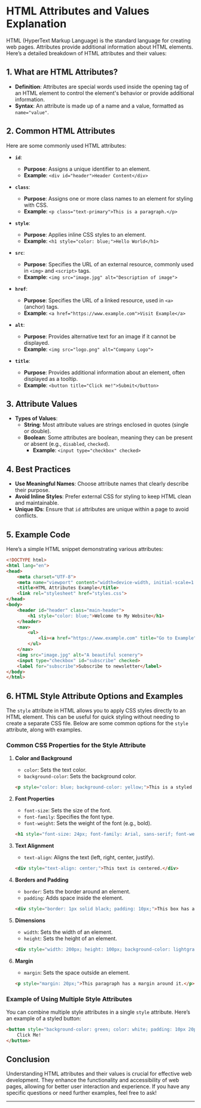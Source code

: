 # HTML Attributes and Values Explanation

HTML (HyperText Markup Language) is the standard language for creating web pages. Attributes provide additional information about HTML elements. Here’s a detailed breakdown of HTML attributes and their values:

## 1. What are HTML Attributes?
- **Definition**: Attributes are special words used inside the opening tag of an HTML element to control the element's behavior or provide additional information.
- **Syntax**: An attribute is made up of a name and a value, formatted as `name="value"`.

## 2. Common HTML Attributes
Here are some commonly used HTML attributes:

- **`id`**: 
  - **Purpose**: Assigns a unique identifier to an element.
  - **Example**: `<div id="header">Header Content</div>`

- **`class`**: 
  - **Purpose**: Assigns one or more class names to an element for styling with CSS.
  - **Example**: `<p class="text-primary">This is a paragraph.</p>`

- **`style`**: 
  - **Purpose**: Applies inline CSS styles to an element.
  - **Example**: `<h1 style="color: blue;">Hello World</h1>`

- **`src`**: 
  - **Purpose**: Specifies the URL of an external resource, commonly used in `<img>` and `<script>` tags.
  - **Example**: `<img src="image.jpg" alt="Description of image">`

- **`href`**: 
  - **Purpose**: Specifies the URL of a linked resource, used in `<a>` (anchor) tags.
  - **Example**: `<a href="https://www.example.com">Visit Example</a>`

- **`alt`**: 
  - **Purpose**: Provides alternative text for an image if it cannot be displayed.
  - **Example**: `<img src="logo.png" alt="Company Logo">`

- **`title`**: 
  - **Purpose**: Provides additional information about an element, often displayed as a tooltip.
  - **Example**: `<button title="Click me!">Submit</button>`

## 3. Attribute Values
- **Types of Values**:
  - **String**: Most attribute values are strings enclosed in quotes (single or double).
  - **Boolean**: Some attributes are boolean, meaning they can be present or absent (e.g., `disabled`, `checked`).
    - **Example**: `<input type="checkbox" checked>`

## 4. Best Practices
- **Use Meaningful Names**: Choose attribute names that clearly describe their purpose.
- **Avoid Inline Styles**: Prefer external CSS for styling to keep HTML clean and maintainable.
- **Unique IDs**: Ensure that `id` attributes are unique within a page to avoid conflicts.

## 5. Example Code
Here’s a simple HTML snippet demonstrating various attributes:

```html
<!DOCTYPE html>
<html lang="en">
<head>
    <meta charset="UTF-8">
    <meta name="viewport" content="width=device-width, initial-scale=1.0">
    <title>HTML Attributes Example</title>
    <link rel="stylesheet" href="styles.css">
</head>
<body>
    <header id="header" class="main-header">
        <h1 style="color: blue;">Welcome to My Website</h1>
    </header>
    <nav>
        <ul>
            <li><a href="https://www.example.com" title="Go to Example">Example</a></li>
        </ul>
    </nav>
    <img src="image.jpg" alt="A beautiful scenery">
    <input type="checkbox" id="subscribe" checked>
    <label for="subscribe">Subscribe to newsletter</label>
</body>
</html>
```

## 6. HTML Style Attribute Options and Examples

The `style` attribute in HTML allows you to apply CSS styles directly to an HTML element. This can be useful for quick styling without needing to create a separate CSS file. Below are some common options for the `style` attribute, along with examples.

### Common CSS Properties for the Style Attribute

1. **Color and Background**
   - `color`: Sets the text color.
   - `background-color`: Sets the background color.

   ```html
   <p style="color: blue; background-color: yellow;">This is a styled paragraph.</p>
   ```

2. **Font Properties**
   - `font-size`: Sets the size of the font.
   - `font-family`: Specifies the font type.
   - `font-weight`: Sets the weight of the font (e.g., bold).

   ```html
   <h1 style="font-size: 24px; font-family: Arial, sans-serif; font-weight: bold;">Styled Heading</h1>
   ```

3. **Text Alignment**
   - `text-align`: Aligns the text (left, right, center, justify).

   ```html
   <div style="text-align: center;">This text is centered.</div>
   ```

4. **Borders and Padding**
   - `border`: Sets the border around an element.
   - `padding`: Adds space inside the element.

   ```html
   <div style="border: 1px solid black; padding: 10px;">This box has a border and padding.</div>
   ```

5. **Dimensions**
   - `width`: Sets the width of an element.
   - `height`: Sets the height of an element.

   ```html
   <div style="width: 200px; height: 100px; background-color: lightgray;">This box has specific dimensions.</div>
   ```

6. **Margin**
   - `margin`: Sets the space outside an element.

   ```html
   <p style="margin: 20px;">This paragraph has a margin around it.</p>
   ```

### Example of Using Multiple Style Attributes

You can combine multiple style attributes in a single `style` attribute. Here’s an example of a styled button:

```html
<button style="background-color: green; color: white; padding: 10px 20px; border: none; border-radius: 5px;">
    Click Me!
</button>
```

## Conclusion

Understanding HTML attributes and their values is crucial for effective web development. They enhance the functionality and accessibility of web pages, allowing for better user interaction and experience. If you have any specific questions or need further examples, feel free to ask!

---

